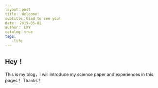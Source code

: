 ```yaml
---
layout：post
title： Welcome!
subtitle：Glad to see you! 
date： 2019-05-01
author： LXY
catalog：true
tags:
   -life 
---
```


## Hey！ 

This is my blog，i will introduce my science paper and experiences in this pages！
Thanks！

